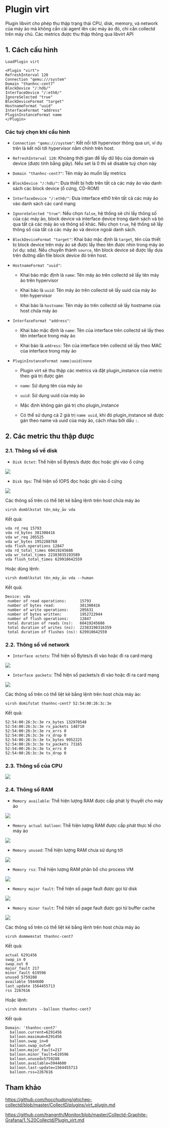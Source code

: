 # Plugin virt

Plugin libvirt cho phép thu thập trạng thái CPU, disk, memory, và network của máy ảo mà không cần cài agent lên các máy ảo đó, chỉ cần collectd trên máy chủ. Các metrics được thu thập thông qua libvirt API

## 1. Cách cấu hình

```
LoadPlugin virt

<Plugin "virt">
RefreshInterval 120
Connection "qemu:///system"
Domain "thanhnc-cent7"
BlockDevice "/:hdb/"
InterfaceDevice "/:eth0/"
IgnoreSelected "true"
BlockDeviceFormat "target"
HostnameFormat "uuid"
InterfaceFormat "address"
PluginInstanceFormat name
</Plugin>
```

### Các tuỳ chọn khi cấu hình

- `Connection "qemu:///system"`: Kết nối tới hypervisor thông qua uri, ví dụ trên là kết nối tới hypervisor nằm chính trên host.

- `RefreshInterval 120`: Khoảng thời gian để lấy dữ liệu của domain và device (được tính bằng giây). Nếu set là 0 thì sẽ disable tuỳ chọn này

- `Domain "thanhnc-cent7"`: Tên máy ảo muốn lấy metrics

- `BlockDevice "/:hdb/"`: Đưa thiết bị hdb trên tất cả các máy ảo vào danh sách các block device (ổ cứng, CD-ROM)

- `InterfaceDevice "/:eth0/"`: Đưa interface eth0 trên tất cả các máy ảo vào danh sách các card mạng

- `IgnoreSelected "true"`: Nếu chọn `false`, hệ thống sẽ chỉ lấy thông số của các máy ảo, block device và interface device trong danh sách và bỏ qua tất cả các máy ảo và thông số khác. Nếu chọn `true`, hệ thống sẽ lấy thông số của tất cả các máy ảo và device ngoài danh sách.

- `BlockDeviceFormat "target"`: Khai báo mặc định là `target`, tên của thiết bị block device trên máy ảo sẽ được lấy theo tên được nhìn trong máy ảo (ví dụ: sda). Nếu chuyển thành `source`, tên block device sẽ được lấy dựa trên đường dẫn file block device đó trên host.

- `HostnameFormat "uuid"`: 

	- Khai báo mặc định là `name`: Tên máy ảo trên collectd sẽ lấy tên máy ảo trên hypervisor
	
	- Khai báo là `uuid`: Tên máy ảo trên collectd sẽ lấy uuid của máy ảo trên hypervisor
	
	- Khai báo là `hostname`: Tên máy ảo trên collectd sẽ lấy hostname của host chứa máy ảo
	
- `InterfaceFormat "address"`:

	- Khai báo mặc định là `name`: Tên của interface trên collectd sẽ lấy theo tên interface trong máy ảo
	
	- Khai báo là `address`: Tên của interface trên collectd sẽ lấy theo MAC của interface trong máy ảo
	
- `PluginInstanceFormat name|uuid|none`

	- Plugin virt sẽ thu thập các metrics và đặt plugin_instance của metric theo giá trị được gán
	
	- `name`: Sử dụng tên của máy ảo
	
	- `uuid`: Sử dụng uuid của máy ảo
	
	- Mặc định không gán giá trị cho plugin_instance
	
	- Có thể sử dụng cả 2 giá trị `name uuid`, khi đó plugin_instance sẽ được gán theo name và uuid của máy ảo, cách nhau bởi dấu `:`.
	
## 2. Các metric thu thập được

### 2.1. Thông số về disk

- `Disk Octet`: Thể hiện số Bytes/s được đọc hoặc ghi vào ổ cứng

<img src="img/03.jpg">

- `Disk Ops`: Thể hiện số IOPS đọc hoặc ghi vào ổ cứng

<img src="img/04.jpg">

Các thông số trên có thể liệt kê bằng lệnh trên host chứa máy ảo

```
virsh domblkstat tên_máy_ảo vda
```

Kết quả:

```
vda rd_req 15793
vda rd_bytes 381308416
vda wr_req 205525
vda wr_bytes 1952288768
vda flush_operations 12847
vda rd_total_times 60419245686
vda wr_total_times 22383035193589
vda flush_total_times 629910642559
```

Hoặc dùng lệnh:

```
virsh domblkstat tên_máy_ảo vda --human
```

Kết quả:

```
Device: vda
 number of read operations:      15793
 number of bytes read:           381308416
 number of write operations:     205631
 number of bytes written:        1952722944
 number of flush operations:     12847
 total duration of reads (ns):   60419245686
 total duration of writes (ns):  22383198316359
 total duration of flushes (ns): 629910642559
```

### 2.2. Thông số về network

- `Interface octets`: Thể hiện số Bytes/s đi vào hoặc đi ra card mạng

<img src="img/05.jpg">

- `Interface packets`: Thể hiện số packets/s đi vào hoặc đi ra card mạng

<img src="img/06.jpg">

Các thông số trên có thể liệt kê bằng lệnh trên host chứa máy ảo:

```
virsh domifstat thanhnc-cent7 52:54:00:26:3c:3e
```

Kết quả:

```
52:54:00:26:3c:3e rx_bytes 132970548
52:54:00:26:3c:3e rx_packets 148710
52:54:00:26:3c:3e rx_errs 0
52:54:00:26:3c:3e rx_drop 0
52:54:00:26:3c:3e tx_bytes 9952225
52:54:00:26:3c:3e tx_packets 73165
52:54:00:26:3c:3e tx_errs 0
52:54:00:26:3c:3e tx_drop 0
```

### 2.3. Thông số của CPU

<img src="img/07.jpg">

### 2.4. Thông số RAM

- `Memory available`: Thể hiện lượng RAM được cấp phát lý thuyết cho máy ảo

<img src="img/08.jpg">

- `Memory actual balloon`: Thể hiện lượng RAM được cấp phát thực tế cho máy ảo

<img src="img/09.jpg">

- `Memory unused`: Thể hiện lượng RAM chưa sử dụng tới

<img src="img/10.jpg">

- `Memory rss`: Thể hiện lượng RAM phân bổ cho process VM

<img src="img/11.jpg">

- `Memory major fault`: Thể hiện số page fault được gọi từ disk

<img src="img/12.jpg">

- `Memory minor fault`: Thể hiện số page fault được gọi từ buffer cache

<img src="img/13.jpg">

Các thông số trên có thể liệt kê bằng lệnh trên host chứa máy ảo

```
virsh dommemstat thanhnc-cent7
```

Kết quả:

```
actual 6291456
swap_in 0
swap_out 0
major_fault 217
minor_fault 619596
unused 5759288
available 5944600
last_update 1564455713
rss 2267616
```

Hoặc lệnh:

```
virsh domstats --balloon thanhnc-cent7
```

Kết quả:

```
Domain: 'thanhnc-cent7'
  balloon.current=6291456
  balloon.maximum=6291456
  balloon.swap_in=0
  balloon.swap_out=0
  balloon.major_fault=217
  balloon.minor_fault=619596
  balloon.unused=5759288
  balloon.available=5944600
  balloon.last-update=1564455713
  balloon.rss=2267616
```

## Tham khảo

https://github.com/hocchudong/ghichep-collectd/blob/master/CollectD/plugins/virt_plugin.md

https://github.com/trangnth/Monitor/blob/master/Collectd-Graphite-Grafana/1.%20Collectd/Plugin_virt.md